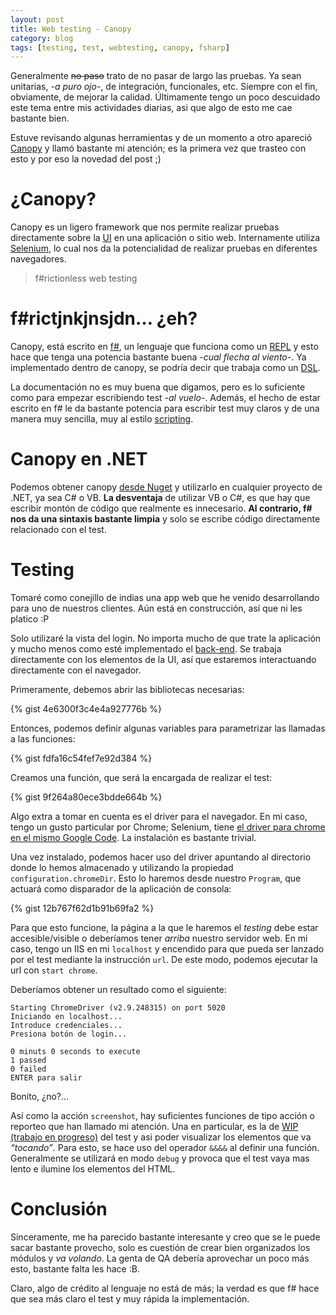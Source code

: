 ```yaml
---
layout: post
title: Web testing - Canopy
category: blog
tags: [testing, test, webtesting, canopy, fsharp]
---
```


Generalmente <del>no paso</del> trato de no pasar de largo las pruebas. Ya sean unitarias, *-a puro ojo-*, de integración, funcionales, etc. Siempre con el fin, obviamente, de mejorar la calidad. Últimamente tengo un poco descuidado este tema entre mis actividades diarias, asi que algo de esto me cae bastante bien.

Estuve revisando algunas herramientas y de un momento a otro apareció [Canopy](https://lefthandedgoat.github.io/canopy/) y llamó bastante mi atención; es la primera vez que trasteo con esto y por eso la novedad del post ;)

# ¿Canopy?
Canopy es un ligero framework que nos permite realizar pruebas directamente sobre la [UI](https://en.wikipedia.org/wiki/User_interface) en una aplicación o sitio web. Internamente utiliza [Selenium](http://www.seleniumhq.org/), lo cual nos da la potencialidad de realizar pruebas en diferentes navegadores.

> f#rictionless web testing

# f#rictjnkjnsjdn… ¿eh?
Canopy, está escrito en [f#](http://fsharp.org/), un lenguaje que funciona como un [REPL](https://en.wikipedia.org/wiki/Read%E2%80%93eval%E2%80%93print_loop) y esto hace que tenga una potencia bastante buena *-cual flecha al viento-*. Ya implementado dentro de canopy, se podría decir que trabaja como un [DSL](https://en.wikipedia.org/wiki/Domain-specific_language).

La documentación no es muy buena que digamos, pero es lo suficiente como para empezar escribiendo test *-al vuelo-*. Además, el hecho de estar escrito en f# le da bastante potencia para escribir test muy claros y de una manera muy sencilla, muy al estilo [scripting](https://en.wikipedia.org/wiki/Scripting_language).

# Canopy en .NET
Podemos obtener canopy [desde Nuget](https://www.nuget.org/packages/canopy/) y utilizarlo en cualquier proyecto de .NET, ya sea C# o VB. **La desventaja** de utilizar VB o C#, es que hay que escribir montón de código que realmente es innecesario. **Al contrario, f# nos da una sintaxis bastante limpia** y solo se escribe código directamente relacionado con el test.

# Testing
Tomaré como conejillo de indias una app web que he venido desarrollando para uno de nuestros clientes. Aún está en construcción, así que ni les platico :P

Solo utilizaré la vista del login. No importa mucho de que trate la aplicación y mucho menos como esté implementado el [back-end](https://en.wikipedia.org/wiki/Front_and_back_ends). Se trabaja directamente con los elementos de la UI, así que estaremos interactuando directamente con el navegador.

Primeramente, debemos abrir las bibliotecas necesarias:

{% gist 4e6300f3c4e4a927776b %}

Entonces, podemos definir algunas variables para parametrizar las llamadas a las funciones:

{% gist fdfa16c54fef7e92d384 %}

Creamos una función, que será la encargada de realizar el test:

{% gist 9f264a80ece3bdde664b %}

Algo extra a tomar en cuenta es el driver para el navegador. En mi caso, tengo un gusto particular por Chrome; Selenium, tiene [el driver para chrome en el mismo Google Code](https://code.google.com/p/selenium/downloads/list). La instalación es bastante trivial.

Una vez instalado, podemos hacer uso del driver apuntando al directorio donde lo hemos almacenado y utilizando la propiedad `configuration.chromeDir`. Esto lo haremos desde nuestro `Program`, que actuará como disparador de la aplicación de consola:

{% gist 12b767f62d1b91b69fa2 %}

Para que esto funcione, la página a la que le haremos el *testing* debe estar accesible/visible o deberíamos tener *arriba* nuestro servidor web. En mi caso, tengo un IIS en mi `localhost` y encendido para que pueda ser lanzado por el test mediante la instrucción `url`. De este modo, podemos ejecutar la url con `start chrome`.

Deberíamos obtener un resultado como el siguiente:

    Starting ChromeDriver (v2.9.248315) on port 5020
    Iniciando en localhost...
    Introduce credenciales...
    Presiona botón de login...

    0 minuts 0 seconds to execute
    1 passed
    0 failed
    ENTER para salir

Bonito, ¿no?…

Así como la acción `screenshot`, hay suficientes funciones de tipo acción o reporteo que han llamado mi atención. Una en particular, es la de [WIP (trabajo en progreso)](https://lefthandedgoat.github.io/canopy/testing.html) del test y asi poder visualizar los elementos que va *“tocando”*. Para esto, se hace uso del operador `&&&&` al definir una función. Generalmente se utilizará en modo `debug` y provoca que el test vaya mas lento e ilumine los elementos del HTML.

# Conclusión
Sinceramente, me ha parecido bastante interesante y creo que se le puede sacar bastante provecho, solo es cuestión de crear bien organizados los módulos y *va volando*. La genta de QA debería aprovechar un poco más esto, bastante falta les hace :B.

Claro, algo de crédito al lenguaje no está de más; la verdad es que f# hace que sea más claro el test y muy rápida la implementación.
